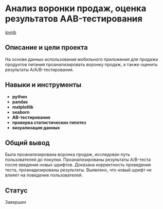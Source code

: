 # Анализ воронки продаж, оценка результатов AAB-тестирования

[ipynb](https://github.com/Alexander-1380/Yandex_practicum/blob/e9d0c5ddcf254a9309376e47536946be95edeed6/Sales_funnel_analysis/_%D0%98%D1%81%D1%81%D0%BB%D0%B5%D0%B4%D0%BE%D0%B2%D0%B0%D0%BD%D0%B8%D0%B5_%D0%B2%D0%BE%D1%80%D0%BE%D0%BD%D0%BA%D0%B8_%D0%BF%D1%80%D0%BE%D0%B4%D0%B0%D0%B6_%D0%90%D0%BD%D0%B0%D0%BB%D0%B8%D0%B7_%D1%80%D0%B5%D0%B7%D1%83%D0%BB%D1%8C%D1%82%D0%B0%D1%82%D0%BE%D0%B2_A_A_B_%D1%82%D0%B5%D1%81%D1%82%D0%B0_ipynb%22.ipynb)

## Описание и цели проекта

На основе данных использования мобильного приложения для продажи продуктов питания проанализировать воронку продаж, а также оценить результаты A/A/B-тестирования.

## Навыки и инструменты

- **python**
- **pandas**
- **matplotlib**
- **seaborn**
- **AB-тестирование**
- **проверка статистических гипотез**
- **визуализация данных**

## Общий вывод

Была проанализирована воронка продаж, исследован путь пользователей до покупки. Проанализированы результаты A/B-теста после введения новых шрифтов. Доказана корректность проведения теста, проанадизированы результаты.
Выявлено, что новый шрифт не влияет на поведение пользователей.

## Статус

Завершен
 
